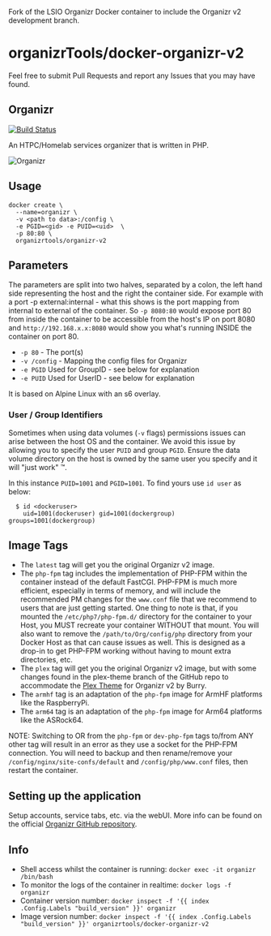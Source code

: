 Fork of the LSIO Organizr Docker container to include the Organizr v2 development branch.

# organizrTools/docker-organizr-v2

Feel free to submit Pull Requests and report any Issues that you may have found.

## Organizr

[![Build Status](https://travis-ci.org/organizrTools/docker-organizr-v2.svg?branch=php-fpm)](https://travis-ci.org/organizrTools/docker-organizr-v2)

An HTPC/Homelab services organizer that is written in PHP.

![Organizr](https://cloud.githubusercontent.com/assets/16184466/24440636/1e5e2002-140a-11e7-8da1-1cd68745cedd.png)

## Usage

```
docker create \
  --name=organizr \
  -v <path to data>:/config \
  -e PGID=<gid> -e PUID=<uid>  \
  -p 80:80 \
  organizrtools/organizr-v2
```

## Parameters

The parameters are split into two halves, separated by a colon, the left hand side representing the host and the right the container side. For example with a port -p external:internal - what this shows is the port mapping from internal to external of the container. So `-p 8080:80` would expose port 80 from inside the container to be accessible from the host's IP on port 8080 and `http://192.168.x.x:8080` would show you what's running INSIDE the container on port 80.

* `-p 80` - The port(s)
* `-v /config` - Mapping the config files for Organizr
* `-e PGID` Used for GroupID - see below for explanation
* `-e PUID` Used for UserID - see below for explanation

It is based on Alpine Linux with an s6 overlay.

### User / Group Identifiers

Sometimes when using data volumes (`-v` flags) permissions issues can arise between the host OS and the container. We avoid this issue by allowing you to specify the user `PUID` and group `PGID`. Ensure the data volume directory on the host is owned by the same user you specify and it will "just work" ™.

In this instance `PUID=1001` and `PGID=1001`. To find yours use `id user` as below:

```
  $ id <dockeruser>
    uid=1001(dockeruser) gid=1001(dockergroup) groups=1001(dockergroup)
```

## Image Tags

* The `latest` tag will get you the original Organizr v2 image.
* The `php-fpm` tag includes the implementation of PHP-FPM within the container instead of the default FastCGI. PHP-FPM is much more efficient, especially in terms of memory, and will include the recommended PM changes for the `www.conf` file that we recommend to users that are just getting started. One thing to note is that, if you mounted the `/etc/php7/php-fpm.d/` directory for the container to your Host, you MUST recreate your container WITHOUT that mount. You will also want to remove the `/path/to/Org/config/php` directory from your Docker Host as that can cause issues as well. This is designed as a drop-in to get PHP-FPM working without having to mount extra directories, etc.
* The `plex` tag will get you the original Organizr v2 image, but with some changes found in the plex-theme branch of the GitHub repo to accommodate the [Plex Theme](https://github.com/Burry/organizr-v2-plex-theme) for Organizr v2 by Burry.
* The `armhf` tag is an adaptation of the `php-fpm` image for ArmHF platforms like the RaspberryPi.
* The `arm64` tag is an adaptation of the `php-fpm` image for Arm64 platforms like the ASRock64.

NOTE: Switching to OR from the `php-fpm` or `dev-php-fpm` tags to/from ANY other tag will result in an error as they use a socket for the PHP-FPM connection. You will need to backup and then rename/remove your `/config/nginx/site-confs/default` and `/config/php/www.conf` files, then restart the container.

## Setting up the application

Setup accounts, service tabs, etc. via the webUI. More info can be found on the official [Organizr GitHub repository](https://github.com/causefx/Organizr/).

## Info

* Shell access whilst the container is running: `docker exec -it organizr /bin/bash`
* To monitor the logs of the container in realtime: `docker logs -f organizr`
* Container version number: `docker inspect -f '{{ index .Config.Labels "build_version" }}' organizr`
* Image version number: `docker inspect -f '{{ index .Config.Labels "build_version" }}' organizrtools/docker-organizr-v2`
